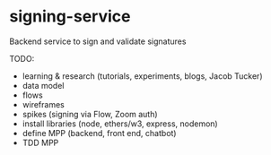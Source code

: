 # signing-service
Backend service to sign and validate signatures

TODO:
- learning & research (tutorials, experiments, blogs, Jacob Tucker)
- data model
- flows
- wireframes
- spikes (signing via Flow, Zoom auth)
- install libraries (node, ethers/w3, express, nodemon)
- define MPP (backend, front end, chatbot)
- TDD MPP
